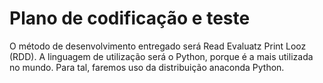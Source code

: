 # Plano de codificação e teste

O método de desenvolvimento entregado será Read Evaluatz Print Looz (RDD). A linguagem de utilização será o Python, porque é a mais utilizada no mundo. Para tal, faremos uso da distribuição anaconda Python.
